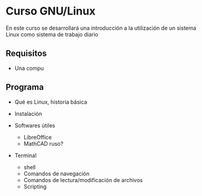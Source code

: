 # Curso GNU/Linux

En este curso se desarrollará una introducción a la utilización de un sistema
Linux como sistema de trabajo diario

## Requisitos
- Una compu

## Programa

- Qué es Linux, historia básica
- Instalación
- Softwares útiles
    - LibreOffice
    - MathCAD ruso?

- Terminal
    - shell
    - Comandos de navegación
    - Comandos de lectura/modificación de archivos
    - Scripting

